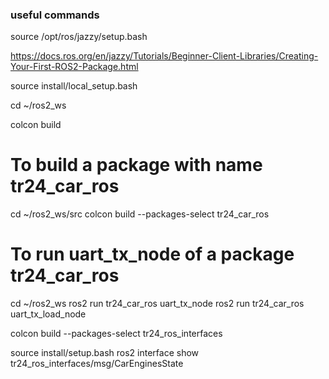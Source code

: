


### useful commands


source /opt/ros/jazzy/setup.bash

https://docs.ros.org/en/jazzy/Tutorials/Beginner-Client-Libraries/Creating-Your-First-ROS2-Package.html

source install/local_setup.bash

cd ~/ros2_ws

colcon build

# To build a package with name tr24_car_ros
cd ~/ros2_ws/src
colcon build --packages-select tr24_car_ros

# To run uart_tx_node of a package tr24_car_ros
cd ~/ros2_ws
ros2 run tr24_car_ros uart_tx_node
ros2 run tr24_car_ros uart_tx_load_node


colcon build --packages-select tr24_ros_interfaces

source install/setup.bash
ros2 interface show tr24_ros_interfaces/msg/CarEnginesState